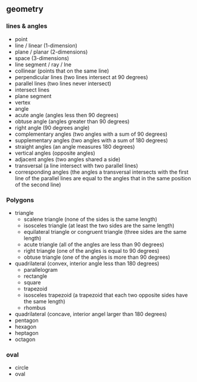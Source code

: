 ## geometry

### lines & angles

- point
- line / linear (1-dimension)
- plane / planar (2-dimensions)
- space (3-dimensions)
- line segment / ray / lne
- collinear (points that on the same line)
- perpendicular lines (two lines intersect at 90 degrees)
- parallel lines (two lines never intersect)
- intersect lines
- plane segment
- vertex
- angle
- acute angle (angles less then 90 degrees)
- obtuse angle (angles greater than 90 degrees)
- right angle (90 degrees angle)
- complementary angles (two angles with a sum of 90 degrees)
- supplementary angles (two angles with a sum of 180 degrees)
- straight angles (an angle measures 180 degrees)
- vertical angles (opposite angles)
- adjacent angles (two angles shared a side)
- transversal (a line intersect with two parallel lines)
- corresponding angles (the angles a transversal intersects with the first line of the parallel lines are equal to the angles that in the same position of the second line)

### Polygons

- triangle
  - scalene triangle (none of the sides is the same length)
  - isosceles triangle (at least the two sides are the same length)
  - equilateral triangle or congruent triangle (three sides are the same length)
  - acute triangle (all of the angles are less than 90 degrees)
  - right triangle (one of the angles is equal to 90 degrees)
  - obtuse triangle (one of the angles is more than 90 degrees)
- quadrilateral (convex, interior angle less than 180 degrees)
  - parallelogram
  - rectangle
  - square
  - trapezoid
  - isosceles trapezoid (a trapezoid that each two opposite sides have the same length)
  - rhombus
- quadrilateral (concave, interior angel larger than 180 degrees)
- pentagon
- hexagon
- heptagon
- octagon

### oval

- circle
- oval
